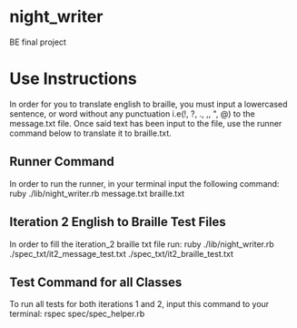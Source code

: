 # night_writer
BE final project

# Use Instructions
In order for you to translate english to braille, you must input a lowercased sentence, or word without any punctuation i.e(!, ?, ., ,, ", @) to the message.txt file. Once said text has been input to the file, use the runner command below to translate it to braille.txt.

## Runner Command
In order to run the runner, in your terminal input the following command: ruby ./lib/night_writer.rb message.txt braille.txt

## Iteration 2 English to Braille Test Files
In order to fill the iteration_2 braille txt file run: ruby ./lib/night_writer.rb ./spec_txt/it2_message_test.txt ./spec_txt/it2_braille_test.txt

## Test Command for all Classes
To run all tests for both iterations 1 and 2, input this command to your terminal: rspec spec/spec_helper.rb
